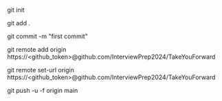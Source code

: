 git init

git add .

git commit -m "first commit" 

git remote add origin https://<github_token>@github.com/InterviewPrep2024/TakeYouForward 

git remote set-url origin https://<github_token>@github.com/InterviewPrep2024/TakeYouForward 

git push -u -f origin main 

